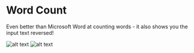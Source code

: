 # Word Count

Even better than Microsoft Word at counting words - it also shows you the input text reversed!

![alt text](https://github.com/Ignatoff/Projects/blob/master/Word%20Count/WordCountPhoto.PNG)
![alt text](https://github.com/Ignatoff/Projects/blob/master/Word%20Count/WordCountPhoto2.PNG)
